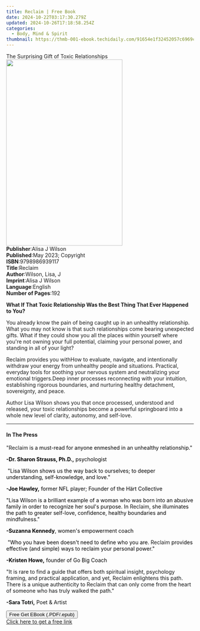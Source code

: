 ```yaml
---
title: Reclaim | Free Book
date: 2024-10-22T03:17:30.279Z
updated: 2024-10-26T17:18:58.254Z
categories:
  - Body, Mind & Spirit
thumbnail: https://thmb-001-ebook.techidaily.com/91654e1f32452057c6969c4df20861f7e7b9f4144beadbfa44863315ee473f0e.jpg
---
```

<main id="book-container">
  <div class="flex flex-col">
    <div class="book-brief flex-1 py-6 px-4 sm:p-6 md:py-10 md:px-8">
      <!-- brief-->
      <div class="book-brief-main">
        The Surprising Gift of Toxic Relationships
      </div>
    </div>
    <div
      class="book-meta-info flex-1 grid gap-4 col-start-1 col-end-3 row-start-1 sm:mb-6 sm:grid-cols-4 lg:gap-6 lg:col-start-2 lg:row-end-6 lg:row-span-6 lg:mb-0"
    >
      <div
        class="book-meta-info-left place-content-center mt-4 p-4 text-sm leading-6 col-start-2 col-span-2 dark:text-slate-400"
      >
        <img
          class="w-full h-500 object-cover rounded-lg sm:h-255 sm:col-span-2 lg:col-span-full"
          src="https://img-001-ebook.techidaily.com/87bfc2889b914afa897c075f3ec05ec5a79df98ad6774681d0ccb39368409a50.jpg"
          alt=""
          width="312"
          height="500"
        />
      </div>
      <div
        class="book-meta-info-right mt-2 col-start-1 row-start-2 col-span-3 self-center"
      >
        <!-- meta data  -->
        <div class="flex flex-col px-4 md:px-8">
          <div class="flex-1">
            <strong>Publisher</strong>:<span class="px-2">Alisa J Wilson</span>
          </div>
          <div class="flex-1">
            <strong>Published</strong>:<span class="px-2"
              >May 2023; Copyright</span
            >
          </div>
          <div class="flex-1">
            <strong>ISBN</strong>:<span class="px-2">9798986939117</span>
          </div>
          <div class="flex-1">
            <strong>Title</strong>:<span class="px-2">Reclaim</span>
          </div>
          <div class="flex-1">
            <strong>Author</strong>:<span class="px-2">Wilson, Lisa, J</span>
          </div>
          <div class="flex-1">
            <strong>Imprint</strong>:<span class="px-2">Alisa J Wilson</span>
          </div>
          <div class="flex-1">
            <strong>Language</strong>:<span class="px-2">English</span>
          </div>
          <div class="flex-1">
            <strong>Number of Pages</strong>:<span class="px-2">192</span>
          </div>
        </div>
      </div>
    </div>
    <div class="book-description flex-1 py-6 px-4 sm:p-6 md:py-10 md:px-8">
      <div class="book-description-main">
        <div accordion-content="" id="description">
          <p>
            <strong
              >What If That Toxic Relationship Was the Best Thing That Ever
              Happened to You?</strong
            >
          </p>
          <p>
            You already know the pain of being caught up in an unhealthy
            relationship. What you may not know is that such relationships come
            bearing unexpected gifts. What if they could show you all the places
            within yourself where you're not owning your full potential,
            claiming your personal power, and standing in all of your light?
          </p>
          Reclaim provides you withHow to evaluate, navigate, and intentionally
          withdraw your energy from unhealthy people and
          situations.&nbsp;Practical, everyday tools for soothing your nervous
          system and neutralizing your emotional triggers.Deep inner processes
          reconnecting with your intuition, establishing rigorous boundaries,
          and nurturing healthy detachment, sovereignty, and peace.
          <p>
            Author Lisa Wilson shows you that once processed, understood and
            released, your toxic relationships become a powerful springboard
            into a whole new level of clarity, autonomy, and self-love.
          </p>
        </div>
        <div class="accordion-fader"></div>
      </div>
    </div>
    <div class="book-excerpts flex-1 py-6 px-4 sm:p-6 md:py-10 md:px-8">
      <!-- excerpts-->
      <div class="book-excerpts-main">
        <hr />
        <h4 class="placeholder placeholder-heading">
          <span>In The Press</span>
        </h4>
        <p></p>
        <p>
          "Reclaim<span
            style="background-color: rgba(0, 0, 0, 0); color: rgba(0, 0, 0, 1)"
          >
            is a must-read for anyone enmeshed in an unhealthy
            relationship."</span
          >
        </p>
        <p>
          <strong
            style="background-color: rgba(0, 0, 0, 0); color: rgba(0, 0, 0, 1)"
            >-Dr. Sharon Strauss, Ph.D.,</strong
          ><span
            style="background-color: rgba(0, 0, 0, 0); color: rgba(0, 0, 0, 1)"
          >
            psychologist</span
          >
        </p>
        <p>
          <span
            style="background-color: rgba(0, 0, 0, 0); color: rgba(0, 0, 0, 1)"
            >&nbsp;"Lisa Wilson shows us the way back to ourselves; to deeper
            understanding, self-knowledge, and love."</span
          >
        </p>
        <p>
          <strong
            style="background-color: rgba(0, 0, 0, 0); color: rgba(0, 0, 0, 1)"
            >-Joe Hawley,</strong
          ><span
            style="background-color: rgba(0, 0, 0, 0); color: rgba(0, 0, 0, 1)"
          >
            former NFL player; Founder of the Härt Collective</span
          >
        </p>
        <p>
          <span
            style="background-color: rgba(0, 0, 0, 0); color: rgba(0, 0, 0, 1)"
            >"Lisa Wilson is a brilliant example of a woman who was born into an
            abusive family in order to recognize her soul's purpose. In </span
          >Reclaim<span
            style="background-color: rgba(0, 0, 0, 0); color: rgba(0, 0, 0, 1)"
            >, she illuminates the path to greater self-love, confidence,
            healthy boundaries and mindfulness."</span
          >
        </p>
        <p>
          <strong
            style="background-color: rgba(0, 0, 0, 0); color: rgba(0, 0, 0, 1)"
            >-Suzanna Kennedy</strong
          ><span
            style="background-color: rgba(0, 0, 0, 0); color: rgba(0, 0, 0, 1)"
            >, women's empowerment coach</span
          >
        </p>
        <p>
          <span
            style="background-color: rgba(0, 0, 0, 0); color: rgba(0, 0, 0, 1)"
            >&nbsp;"Who you have been doesn't need to define who you are. </span
          >Reclaim<span
            style="background-color: rgba(0, 0, 0, 0); color: rgba(0, 0, 0, 1)"
          >
            provides effective (and simple) ways to reclaim your personal
            power."</span
          >
        </p>
        <p>
          <strong
            style="background-color: rgba(0, 0, 0, 0); color: rgba(0, 0, 0, 1)"
            >-Kristen Howe,</strong
          ><span
            style="background-color: rgba(0, 0, 0, 0); color: rgba(0, 0, 0, 1)"
          >
            founder of Go Big Coach</span
          >
        </p>
        <p>
          <span style="color: rgba(15, 17, 17, 1)"
            ><span>﻿﻿</span>"It is rare to find a guide that offers both
            spiritual insight, psychology framing, and practical application,
            and yet,&nbsp;</span
          >Reclaim<span style="color: rgba(15, 17, 17, 1)"
            >&nbsp;enlightens this path. There is a unique authenticity
            to&nbsp;</span
          >Reclaim<span style="color: rgba(15, 17, 17, 1)"
            >&nbsp;that can only come from the heart of someone who has truly
            walked the path."</span
          >
        </p>
        <p>
          <strong style="color: rgba(15, 17, 17, 1)">-Sara Totri,</strong
          ><span style="color: rgba(15, 17, 17, 1)"
            >&nbsp;Poet &amp; Artist</span
          >
        </p>
        <p></p>
      </div>
    </div>
    <div
      class="book-about-author flex-1 py-6 px-4 sm:p-6 md:py-10 md:px-8"
    ></div>
    <div class="book-free-get flex-1 py-6 px-4 sm:p-6 md:py-10 md:px-8">
      <button
        id="btn-free-get"
        class="bg-blue-500 hover:bg-blue-700 text-white font-bold py-2 px-4 rounded"
      >
        Free Get EBook (.PDF/.epub)
      </button>
      <div id="countdown-display" class="px-2 text-lg mt-2"></div>
      <a
        id="free-link"
        class="hidden bg-blue-500 hover:bg-blue-700 text-white font-bold py-2 px-4 rounded"
        href="https://www.ebooks.com/en-us/book/210839996/reclaim/wilson-lisa-j/"
        target="_blank"
        >Click here to get a free link</a
      >
    </div>
    <script>
      let countdownTime = 0;
      let countdownInterval = null;
      document
        .getElementById('btn-free-get')
        .addEventListener('click', startCountdown);
      function startCountdown() {
        countdownTime = new Date().getTime() + 60000 * 3;
        countdownInterval = setInterval(updateCountdown, 1000);
        document.getElementById('btn-free-get').disabled = true;
        document
          .getElementById('btn-free-get')
          .classList.add('bg-gray-500', 'cursor-not-allowed');
      }
      function updateCountdown() {
        let currentTime = new Date().getTime();
        let timeLeft = countdownTime - currentTime;
        let secondsLeft = Math.floor(timeLeft / 1000);
        document.getElementById('countdown-display').innerHTML =
          `Remaining time: ${secondsLeft} seconds.`;
        if (secondsLeft <= 0) {
          clearInterval(countdownInterval);
          document.getElementById('btn-free-get').classList.add('hidden');
          document.getElementById('free-link').classList.remove('hidden');
          document.getElementById('countdown-display').innerHTML = '';
        }
      }
    </script>
  </div>
</main>

<ins class="adsbygoogle"
      style="display:block"
      data-ad-client="ca-pub-7571918770474297"
      data-ad-slot="8358498916"
      data-ad-format="auto"
      data-full-width-responsive="true"></ins>
    